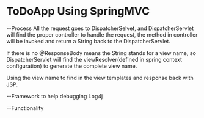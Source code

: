 # ToDoApp Using SpringMVC 

--Process
All the request goes to DispatcherSelvet, and DispatcherServlet will find the proper controller to handle the request, the method in controller will be invoked and return a String back to the DispatcherServlet.

If there is no @ResponseBody means the String stands for a view name, so DispatcherServlet will find the viewResolver(defined in spring context configuration) to generate the complete view name.

Using the view name to find in the view templates and response back with JSP.

--Framework to help debugging
Log4j

--Functionality
